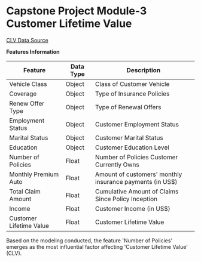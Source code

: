 # Capstone Project Module-3 Customer Lifetime Value

[CLV Data Source](https://drive.google.com/drive/folders/1GR7l3uWmcOCA2sxx1W-cEkReDxdedoeJ?usp=drive_link)

**Features Information**

| **Feature** | **Data Type** | **Description** |
| --- | --- | --- |
| Vehicle Class | Object | Class of Customer Vehicle |
| Coverage | Object | Type of Insurance Policies |
| Renew Offer Type | Object | Type of Renewal Offers |
| Employment Status | Object | Customer Employment Status |
| Marital Status | Object | Customer Marital Status |
| Education | Object | Customer Education Level |
| Number of Policies | Float | Number of Policies Customer Currently Owns |
| Monthly Premium Auto | Float | Amount of customers' monthly insurance payments (in US$)|
| Total Claim Amount | Float | Cumulative Amount of Claims Since Policy Inception|
| Income | Float | Customer Income (in US$)|
| Customer Lifetime Value | Float | Customer Lifetime Value |


Based on the modeling conducted, the feature 'Number of Policies' emerges as the most influential factor affecting 'Customer Lifetime Value' (CLV).
